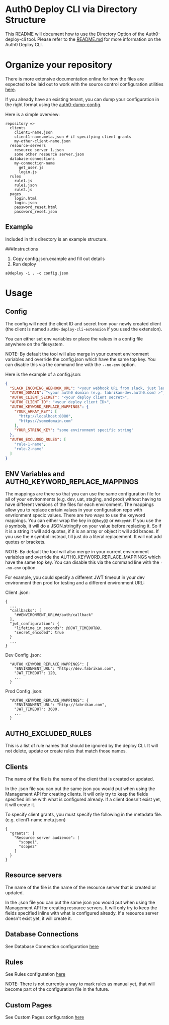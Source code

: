 # Auth0 Deploy CLI via Directory Structure

This README will document how to use the Directory Option of the Auth0-deploy-cli tool. Please refer to the [README.md](README.md) for more information on the Auth0 Deploy CLI.

# Organize your repository
There is more extensive documentation online for how the files are expected to be laid out to work with the source control configuration utilities [here](https://auth0.com/docs/extensions/github-deploy).  

If you already have an existing tenant, you can dump your configuration in the right format using the [auth0-dump-config](https://github.com/xurei/auth0-dump-config).

Here is a simple overview:

```
repository => 
  clients
    client1-name.json
    client1-name.meta.json # if specifying client grants
    my-other-client-name.json
  resource-servers
    resource server 1.json
    some other resource server.json
  database-connections
    my-connection-name
      get_user.js
      login.js
  rules
    rule1.js
    rule1.json
    rule2.js
  pages
    login.html
    login.json
    password_reset.html
    password_reset.json
```

## Example
Included in this directory is an example structure.

###Instructions

1. Copy config.json.example and fill out details
2. Run deploy
```
a0deploy -i . -c config.json
```

# Usage

## Config
The config will need the client ID and secret from your newly created client (the client is named `auth0-deploy-cli-extension` if you used the extension).

You can either set env variables or place the values in a config file anywhere on the filesystem.

NOTE: By default the tool will also merge in your current environment variables and override the config.json which have the same top key. You can disable this via the command line with the `--no-env` option.

Here is the example of a config.json:

```json
{
  "SLACK_INCOMING_WEBHOOK_URL": "<your webhook URL from slack, just leave this out if you are not using slack>",
  "AUTH0_DOMAIN": "<your auth0 domain (e.g. fabrikam-dev.auth0.com) >",
  "AUTH0_CLIENT_SECRET": "<your deploy client secret>",
  "AUTH0_CLIENT_ID": "<your deploy client ID>",
  "AUTH0_KEYWORD_REPLACE_MAPPINGS": {
    "YOUR_ARRAY_KEY": [
      "http://localhost:8080",
      "https://somedomain.com"
    ],
    "YOUR_STRING_KEY": "some environment specific string"
  },
  "AUTH0_EXCLUDED_RULES": [
    "rule-1-name",
    "rule-2-name"
  ]
}
```

## ENV Variables and AUTH0_KEYWORD_REPLACE_MAPPINGS
The mappings are there so that you can use the same configuration file for all of your environments (e.g. dev, uat, staging, and prod) without having to have different versions of the files for each environment.  The mappings allow you to replace certain values in your configuration repo with envrionment specic values.  There are two ways to use the keyword mappings.  You can either wrap the key in `@@key@@` or `##key##`.  If you use the `@` symbols, it will do a JSON.stringify on your value before replacing it.  So if it is a string it will add quotes, if it is an array or object it will add braces.  If you use the `#` symbol instead, till just do a literal replacement.  It will not add quotes or brackets.

NOTE: By default the tool will also merge in your current environment variables and override the AUTH0_KEYWORD_REPLACE_MAPPINGS which have the same top key. You can disable this via the command line with the `--no-env` option.

For example, you could specify a different JWT timeout in your dev environment then prod for testing and a different environment URL:

Client .json:
```
{
  ... 
  "callbacks": [
    "##ENVIRONMENT_URL##/auth/callback"
  ],
  "jwt_configuration": {
    "lifetime_in_seconds": @@JWT_TIMEOUT@@,
    "secret_encoded": true
  }
  ...
}
```

Dev Config .json:
```
  "AUTH0_KEYWORD_REPLACE_MAPPINGS": {
    "ENVIRONMENT_URL": "http://dev.fabrikam.com",
    "JWT_TIMEOUT": 120,
    ...
  }
```

Prod Config .json:
```
  "AUTH0_KEYWORD_REPLACE_MAPPINGS": {
    "ENVIRONMENT_URL": "http://fabrikam.com",
    "JWT_TIMEOUT": 3600,
    ...
  }
```

## AUTH0_EXCLUDED_RULES
This is a list of rule names that should be ignored by the deploy CLI.  It will not delete, update or create rules that match those names.

## Clients
The name of the file is the name of the client that is created or updated.

In the .json file you can put the same json you would put when using the Management API for creating clients.  It will only try to keep the fields specified inline with what is configured already.  If a client doesn't exist yet, it will create it.  

To specify client grants, you must specify the following in the metadata file.  (e.g. client1-name.meta.json)

```
{
  "grants": {
    "Resource server audience": [
      "scope1",
      "scope2"
    ]
  }
}
```

## Resource servers
The name of the file is the name of the resource server that is created or updated.

In the .json file you can put the same json you would put when using the Management API for creating resource servers.  It will only try to keep the fields specified inline with what is configured already.  If a resource server doesn't exist yet, it will create it.

## Database Connections
See Database Connection configuration [here](https://auth0.com/docs/extensions/github-deploy#deploy-database-connection-scripts)

## Rules
See Rules configuration [here](https://auth0.com/docs/extensions/github-deploy#deploy-rules)

NOTE: There is not currently a way to mark rules as manual yet, that will become part of the configuration file in the future.

## Custom Pages
See Custom Pages configuration [here](https://auth0.com/docs/extensions/github-deploy#deploy-hosted-pages)
